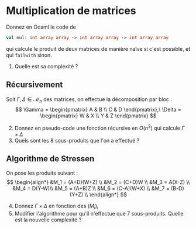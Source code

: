 
# Multiplication de matrices
 Donnez en Ocaml le code de
```ocaml
val mul: int array array -> int array array -> int array array
```
qui calcule le produit de deux matrices de manière naïve si c'est possible, et qui `failwith` sinon.
1. Quelle est sa complexité ?

## Récursivement
Soit $\Gamma,\Delta \in \mathcal{M}_n$ des matrices, on effectue la décomposition par bloc :
$$
\Gamma = \begin{pmatrix}
A & B \\
C & D 
\end{pmatrix},\ \Delta = \begin{pmatrix}
W & X  \\
Y & Z
\end{pmatrix}
$$

2. Donnez en pseudo-code une fonction récursive en $O(n^3)$ qui calcule $\Gamma\times \Delta$
3. Quels sont les 8 sous-produits que l'on a effectué ?

## Algorithme de Stressen

On pose les produits suivant :
$$
\begin{align*}
&M_1 = (A+D)(W+Z) \\
&M_2 = (C+D)W \\
&M_3 = A(X-Z) \\
&M_4 = D(Y-W)\\
&M_5 = (A+B)Z \\
&M_6 = (C-A)(W+X) \\
&M_7 = (B-D)(Y+Z) \\
\end{align*}
$$

4. Donnez $\Gamma \times \Delta$ en fonction des $(M_i)_i$
5. Modifier l'algorithme pour qu'il n'effectue que 7 sous-produits. Quelle est la nouvelle complexité ?



<!--stackedit_data:
eyJoaXN0b3J5IjpbLTIwNTMyMjQzOV19
-->
